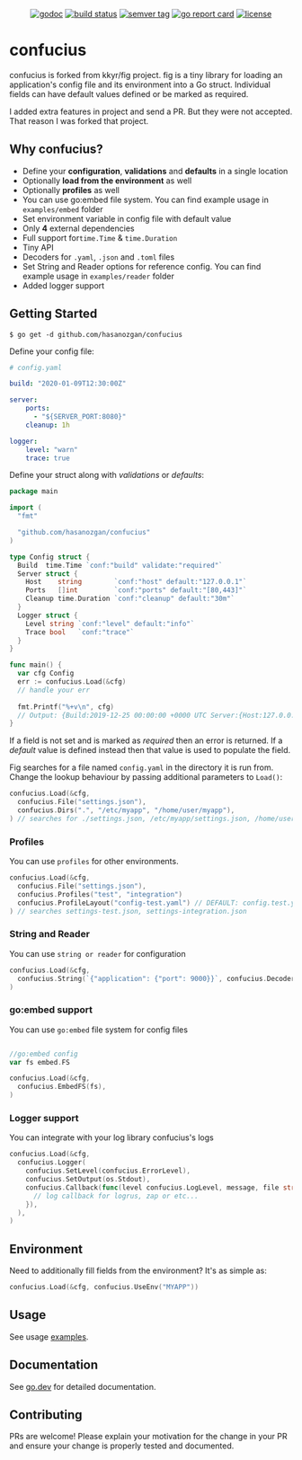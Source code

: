 <p align="center">
    <a href="https://pkg.go.dev/github.com/hasanozgan/confucius?tab=doc"><img src="https://img.shields.io/badge/go.dev-reference-007d9c?logo=go&logoColor=white" alt="godoc" title="godoc"/></a>
    <a href="https://travis-ci.org/hasanozgan/confucius"><img src="https://travis-ci.org/hasanozgan/confucius.svg?branch=master" alt="build status" title="build status"/></a>
    <a href="https://github.com/hasanozgan/confucius/releases"><img src="https://img.shields.io/github/v/tag/hasanozgan/confucius" alt="semver tag" title="semver tag"/></a>
    <a href="https://goreportcard.com/report/github.com/hasanozgan/confucius"><img src="https://goreportcard.com/badge/github.com/hasanozgan/confucius" alt="go report card" title="go report card"/></a>
    <a href="https://github.com/hasanozgan/confucius/blob/master/LICENSE"><img src="https://img.shields.io/github/license/hasanozgan/confucius" alt="license" title="license"/></a>
</p>

# confucius

confucius is forked from kkyr/fig project. fig is a tiny library for loading an application's config file and its environment into a Go struct. Individual fields can have default values defined or be marked as required.

I added extra features in project and send a PR. But they were not accepted. That reason I was forked that project.

## Why confucius?

- Define your **configuration**, **validations** and **defaults** in a single location
- Optionally **load from the environment** as well
- Optionally **profiles** as well
- You can use go:embed file system. You can find example usage in `examples/embed` folder
- Set environment variable in config file with default value
- Only **4** external dependencies
- Full support for`time.Time` & `time.Duration`
- Tiny API
- Decoders for `.yaml`, `.json` and `.toml` files
- Set String and Reader options for reference config. You can find example usage in `examples/reader` folder
- Added logger support

## Getting Started

`$ go get -d github.com/hasanozgan/confucius`

Define your config file:

```yaml
# config.yaml

build: "2020-01-09T12:30:00Z"

server:
    ports:
      - "${SERVER_PORT:8080}"
    cleanup: 1h

logger:
    level: "warn"
    trace: true
```

Define your struct along with _validations_ or _defaults_:

```go
package main

import (
  "fmt"

  "github.com/hasanozgan/confucius"
)

type Config struct {
  Build  time.Time `conf:"build" validate:"required"`
  Server struct {
    Host    string        `conf:"host" default:"127.0.0.1"`
    Ports   []int         `conf:"ports" default:"[80,443]"`
    Cleanup time.Duration `conf:"cleanup" default:"30m"`
  }
  Logger struct {
    Level string `conf:"level" default:"info"`
    Trace bool   `conf:"trace"`
  }
}

func main() {
  var cfg Config
  err := confucius.Load(&cfg)
  // handle your err
  
  fmt.Printf("%+v\n", cfg)
  // Output: {Build:2019-12-25 00:00:00 +0000 UTC Server:{Host:127.0.0.1 Ports:[8080] Cleanup:1h0m0s} Logger:{Level:warn Trace:true}}
}
```

If a field is not set and is marked as *required* then an error is returned. If a *default* value is defined instead then that value is used to populate the field.

Fig searches for a file named `config.yaml` in the directory it is run from. Change the lookup behaviour by passing additional parameters to `Load()`:

```go
confucius.Load(&cfg,
  confucius.File("settings.json"),
  confucius.Dirs(".", "/etc/myapp", "/home/user/myapp"),
) // searches for ./settings.json, /etc/myapp/settings.json, /home/user/myapp/settings.json

```

### Profiles

You can use `profiles` for other environments.

```go
confucius.Load(&cfg,
  confucius.File("settings.json"),
  confucius.Profiles("test", "integration")
  confucius.ProfileLayout("config-test.yaml") // DEFAULT: config.test.yaml
) // searches settings-test.json, settings-integration.json

```

### String and Reader

You can use `string or reader` for configuration
```go
confucius.Load(&cfg, 
  confucius.String(`{"application": {"port": 9000}}`, confucius.DecoderJSON)
)

```
### go:embed support

You can use `go:embed` file system for config files

```go

//go:embed config
var fs embed.FS

confucius.Load(&cfg,
  confucius.EmbedFS(fs),
)
```

### Logger support

You can integrate with your log library confucius's logs

```go
confucius.Load(&cfg,
  confucius.Logger(
    confucius.SetLevel(confucius.ErrorLevel),
    confucius.SetOutput(os.Stdout),
    confucius.Callback(func(level confucius.LogLevel, message, file string, line int) {
      // log callback for logrus, zap or etc...
    }),
  ),
)
```

## Environment

Need to additionally fill fields from the environment? It's as simple as:

```go
confucius.Load(&cfg, confucius.UseEnv("MYAPP"))
```

## Usage

See usage [examples](/examples).

## Documentation

See [go.dev](https://pkg.go.dev/github.com/hasanozgan/confucius?tab=doc) for detailed documentation.

## Contributing

PRs are welcome! Please explain your motivation for the change in your PR and ensure your change is properly tested and documented.
